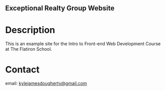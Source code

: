 Exceptional Realty Group Website
---

# Description

This is an example site for the Intro to Front-end Web Development Course at The Flatiron School.

# Contact

email: kylejamesdougherty@gmail.com
